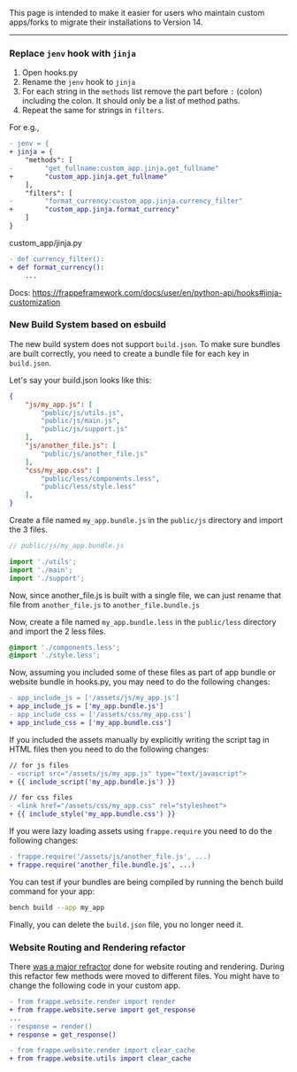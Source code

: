 This page is intended to make it easier for users who maintain custom apps/forks to migrate their installations to Version 14.

---

### Replace `jenv` hook with `jinja`

1. Open hooks.py
1. Rename the `jenv` hook to `jinja`
2. For each string in the `methods` list remove the part before `:` (colon) including the colon. It should only be a list of method paths.
3. Repeat the same for strings in `filters`.

For e.g.,
```diff
- jenv = {
+ jinja = {
    "methods": [
-        "get_fullname:custom_app.jinja.get_fullname"
+        "custom_app.jinja.get_fullname"
    ],
    "filters": [
-        "format_currency:custom_app.jinja.currency_filter"
+        "custom_app.jinja.format_currency"
    ]
}
```

custom_app/jinja.py
```diff
- def currency_filter():
+ def format_currency():
	...
```

Docs: https://frappeframework.com/docs/user/en/python-api/hooks#jinja-customization

### New Build System based on esbuild

The new build system does not support `build.json`. To make sure bundles are built correctly, you need to create a bundle file for each key in `build.json`.

Let's say your build.json looks like this:
```json
{
    "js/my_app.js": [
        "public/js/utils.js",
        "public/js/main.js",
        "public/js/support.js"
    ],
    "js/another_file.js": [
        "public/js/another_file.js"
    ],
    "css/my_app.css": [
        "public/less/components.less",
        "public/less/style.less"
    ],
}
```

Create a file named `my_app.bundle.js` in the `public/js` directory and import the 3 files.

```js
// public/js/my_app.bundle.js

import './utils';
import './main';
import './support';
```

Now, since another_file.js is built with a single file, we can just rename that file from `another_file.js` to `another_file.bundle.js`

Now, create a file named `my_app.bundle.less` in the `public/less` directory and import the 2 less files.

```css
@import './components.less';
@import './style.less';
```

Now, assuming you included some of these files as part of app bundle or website bundle in hooks.py, you may need to do the following changes:

```diff
- app_include_js = ['/assets/js/my_app.js']
+ app_include_js = ['my_app.bundle.js']
- app_include_css = ['/assets/css/my_app.css']
+ app_include_css = ['my_app.bundle.css']
```

If you included the assets manually by explicitly writing the script tag in HTML files then you need to do the following changes:
```diff
// for js files
- <script src="/assets/js/my_app.js" type="text/javascript">
+ {{ include_script('my_app.bundle.js') }}

// for css files
- <link href="/assets/css/my_app.css" rel="stylesheet">
+ {{ include_style('my_app.bundle.css') }}
```

If you were lazy loading assets using `frappe.require` you need to do the following changes:

```diff
- frappe.require('/assets/js/another_file.js', ...)
+ frappe.require('another_file.bundle.js', ...)
```

You can test if your bundles are being compiled by running the bench build command for your app:

```sh
bench build --app my_app
```

Finally, you can delete the `build.json` file, you no longer need it.

### Website Routing and Rendering refactor

There [was a major refractor](https://github.com/frappe/frappe/pull/12334) done for website routing and rendering. During this refactor few methods were moved to different files. You might have to change the following code in your custom app.

```diff
- from frappe.website.render import render
+ from frappe.website.serve import get_response
...
- response = render()
+ response = get_response()
```

```diff
- from frappe.website.render import clear_cache
+ from frappe.website.utils import clear_cache
```

